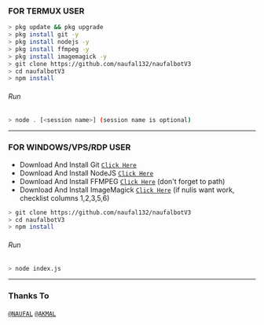 
### FOR TERMUX USER
```bash
> pkg update && pkg upgrade
> pkg install git -y
> pkg install nodejs -y
> pkg install ffmpeg -y
> pkg install imagemagick -y
> git clone https://github.com/naufal132/naufalbotV3
> cd naufalbotV3
> npm install
```
###### Run
```bash
> node . [<session name>] (session name is optional)
```

---------

### FOR WINDOWS/VPS/RDP USER
* Download And Install Git [`Click Here`](https://git-scm.com/downloads) <br>
* Download And Install NodeJS [`Click Here`](https://nodejs.org/en/download) <br>
* Download And Install FFMPEG [`Click Here`](https://ffmpeg.org/download.html) (don't forget to path) 
* Download And Install ImageMagick [`Click Here`](https://imagemagick.org/script/download.php) (if nulis want work,  checklist columns 1,2,3,5,6) 
```bash
> git clone https://github.com/naufal132/naufalbotV3
> cd naufalbotV3
> npm install
```
###### Run
```bash
> node index.js
```
--------------

### Thanks To 
[`@NAUFAL`](wa.me/6285157160906)
[`@AKMAL`](wa.me/6281212083401)
